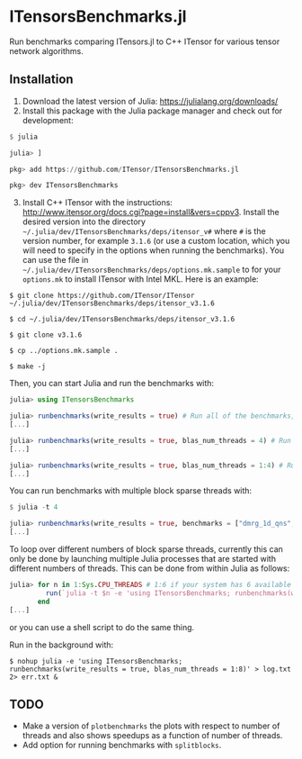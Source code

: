 # ITensorsBenchmarks.jl
Run benchmarks comparing ITensors.jl to C++ ITensor for various tensor network algorithms.

## Installation

1. Download the latest version of Julia: https://julialang.org/downloads/
2. Install this package with the Julia package manager and check out for development:
```julia
$ julia

julia> ]

pkg> add https://github.com/ITensor/ITensorsBenchmarks.jl

pkg> dev ITensorsBenchmarks
```
3. Install C++ ITensor with the instructions: http://www.itensor.org/docs.cgi?page=install&vers=cppv3. Install the desired version into the directory `~/.julia/dev/ITensorsBenchmarks/deps/itensor_v#` where `#` is the version number, for example `3.1.6` (or use a custom location, which you will need to specify in the options when running the benchmarks). You can use the file in `~/.julia/dev/ITensorsBenchmarks/deps/options.mk.sample` to for your `options.mk` to install ITensor with Intel MKL. Here is an example:
```
$ git clone https://github.com/ITensor/ITensor ~/.julia/dev/ITensorsBenchmarks/deps/itensor_v3.1.6

$ cd ~/.julia/dev/ITensorsBenchmarks/deps/itensor_v3.1.6

$ git clone v3.1.6

$ cp ../options.mk.sample .

$ make -j
```

Then, you can start Julia and run the benchmarks with:
```julia
julia> using ITensorsBenchmarks

julia> runbenchmarks(write_results = true) # Run all of the benchmarks, save results into `data` directory
[...]

julia> runbenchmarks(write_results = true, blas_num_threads = 4) # Run all of the benchmarks using 4 BLAS threads
[...]

julia> runbenchmarks(write_results = true, blas_num_threads = 1:4) # Run all of the benchmarks using 1,2,3, and 4 BLAS threads
[...]
```
You can run benchmarks with multiple block sparse threads with:
```julia
$ julia -t 4

julia> runbenchmarks(write_results = true, benchmarks = ["dmrg_1d_qns", "dmrg_2d_qns", "dmrg_2d_conserve_ky"], blocksparse_num_threads = 4)
[...]
```
To loop over different numbers of block sparse threads, currently this can only be done by launching multiple Julia processes that are started with different numbers of threads. This can be done from within Julia as follows:
```julia
julia> for n in 1:Sys.CPU_THREADS # 1:6 if your system has 6 available threads
         run(`julia -t $n -e 'using ITensorsBenchmarks; runbenchmarks(write_results = true, benchmarks = ["dmrg_1d_qns", "dmrg_2d_qns", "dmrg_2d_conserve_ky"], blocksparse_num_threads = Threads.nthreads())'`)
       end
[...]
```
or you can use a shell script to do the same thing.

Run in the background with:
```
$ nohup julia -e 'using ITensorsBenchmarks; runbenchmarks(write_results = true, blas_num_threads = 1:8)' > log.txt 2> err.txt &
```

## TODO

 - Make a version of `plotbenchmarks` the plots with respect to number of threads and also shows speedups as a function of number of threads.
 - Add option for running benchmarks with `splitblocks`.


